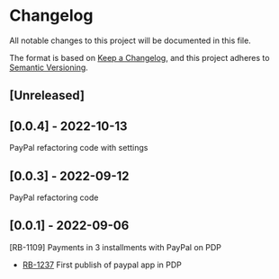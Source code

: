 # Changelog

All notable changes to this project will be documented in this file.

The format is based on [Keep a Changelog](https://keepachangelog.com/en/1.0.0/),
and this project adheres to [Semantic Versioning](https://semver.org/spec/v2.0.0.html).

## [Unreleased]

## [0.0.4] - 2022-10-13
PayPal refactoring code with settings
## [0.0.3] - 2022-09-12
PayPal refactoring code
## [0.0.1] - 2022-09-06
[RB-1109]  Payments in 3 installments with PayPal on PDP

- [RB-1237](https://whirlpoolgtm.atlassian.net/browse/RB-1237) First publish of paypal app in PDP